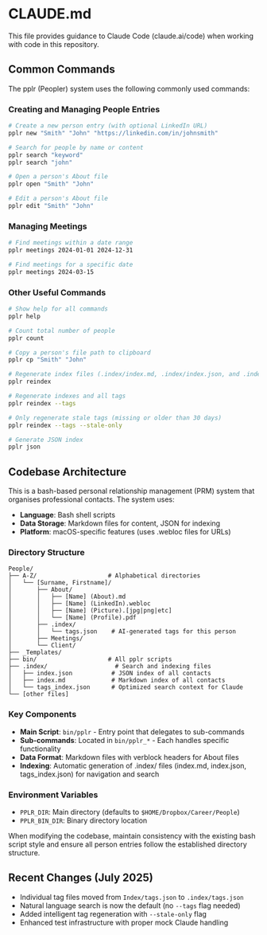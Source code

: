 # CLAUDE.md

This file provides guidance to Claude Code (claude.ai/code) when working with code in this repository.

## Common Commands

The pplr (Peopler) system uses the following commonly used commands:

### Creating and Managing People Entries
```bash
# Create a new person entry (with optional LinkedIn URL)
pplr new "Smith" "John" "https://linkedin.com/in/johnsmith"

# Search for people by name or content
pplr search "keyword"
pplr search "john"

# Open a person's About file
pplr open "Smith" "John"

# Edit a person's About file
pplr edit "Smith" "John"
```

### Managing Meetings
```bash
# Find meetings within a date range
pplr meetings 2024-01-01 2024-12-31

# Find meetings for a specific date
pplr meetings 2024-03-15
```

### Other Useful Commands
```bash
# Show help for all commands
pplr help

# Count total number of people
pplr count

# Copy a person's file path to clipboard
pplr cp "Smith" "John"

# Regenerate index files (.index/index.md, .index/index.json, and .index/tags_index.json)
pplr reindex

# Regenerate indexes and all tags
pplr reindex --tags

# Only regenerate stale tags (missing or older than 30 days)
pplr reindex --tags --stale-only

# Generate JSON index
pplr json
```

## Codebase Architecture

This is a bash-based personal relationship management (PRM) system that organises professional contacts. The system uses:

- **Language**: Bash shell scripts
- **Data Storage**: Markdown files for content, JSON for indexing
- **Platform**: macOS-specific features (uses .webloc files for URLs)

### Directory Structure
```
People/
├── A-Z/                    # Alphabetical directories
│   └── [Surname, Firstname]/
│       ├── About/
│       │   ├── [Name] (About).md
│       │   ├── [Name] (LinkedIn).webloc
│       │   ├── [Name] (Picture).[jpg|png|etc]
│       │   └── [Name] (Profile).pdf
│       ├── .index/
│       │   └── tags.json    # AI-generated tags for this person
│       ├── Meetings/
│       └── Client/
├── _Templates/
├── bin/                    # All pplr scripts
├── .index/                   # Search and indexing files
│   ├── index.json           # JSON index of all contacts
│   ├── index.md             # Markdown index of all contacts  
│   └── tags_index.json      # Optimized search context for Claude
└── [other files]
```

### Key Components
- **Main Script**: `bin/pplr` - Entry point that delegates to sub-commands
- **Sub-commands**: Located in `bin/pplr_*` - Each handles specific functionality
- **Data Format**: Markdown files with verblock headers for About files
- **Indexing**: Automatic generation of .index/ files (index.md, index.json, tags_index.json) for navigation and search

### Environment Variables
- `PPLR_DIR`: Main directory (defaults to `$HOME/Dropbox/Career/People`)
- `PPLR_BIN_DIR`: Binary directory location

When modifying the codebase, maintain consistency with the existing bash script style and ensure all person entries follow the established directory structure.

## Recent Changes (July 2025)

- Individual tag files moved from `Index/tags.json` to `.index/tags.json`
- Natural language search is now the default (no `--tags` flag needed)
- Added intelligent tag regeneration with `--stale-only` flag
- Enhanced test infrastructure with proper mock Claude handling